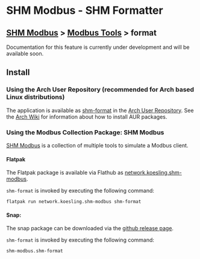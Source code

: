 # SHM Modbus - SHM Formatter

[SHM Modbus](../../index.md) > [Modbus Tools](../index.md) > format
---

Documentation for this feature is currently under development and will be available soon.

## Install

### Using the Arch User Repository (recommended for Arch based Linux distributions)

The application is available as [shm-format](https://aur.archlinux.org/packages/shm-format) in the [Arch User Repository](https://aur.archlinux.org/).
See the [Arch Wiki](https://wiki.archlinux.org/title/Arch_User_Repository) for information about how to install AUR packages.

### Using the Modbus Collection Package: SHM Modbus

[SHM Modbus](https://nikolask-source.github.io/SHM_Modbus/) is a collection of multiple tools to simulate a Modbus client.

#### Flatpak

The Flatpak package is available via Flathub as [network.koesling.shm-modbus](https://flathub.org/apps/network.koesling.shm-modbus).

```shm-format``` is invoked by executing the following command:

```
flatpak run network.koesling.shm-modbus shm-format
```

#### Snap:

The snap package can be downloaded via the [github release page](https://github.com/SHMModbus/SHM_Modbus/releases).

```shm-format``` is invoked by executing the following command:

```
shm-modbus.shm-format
```
